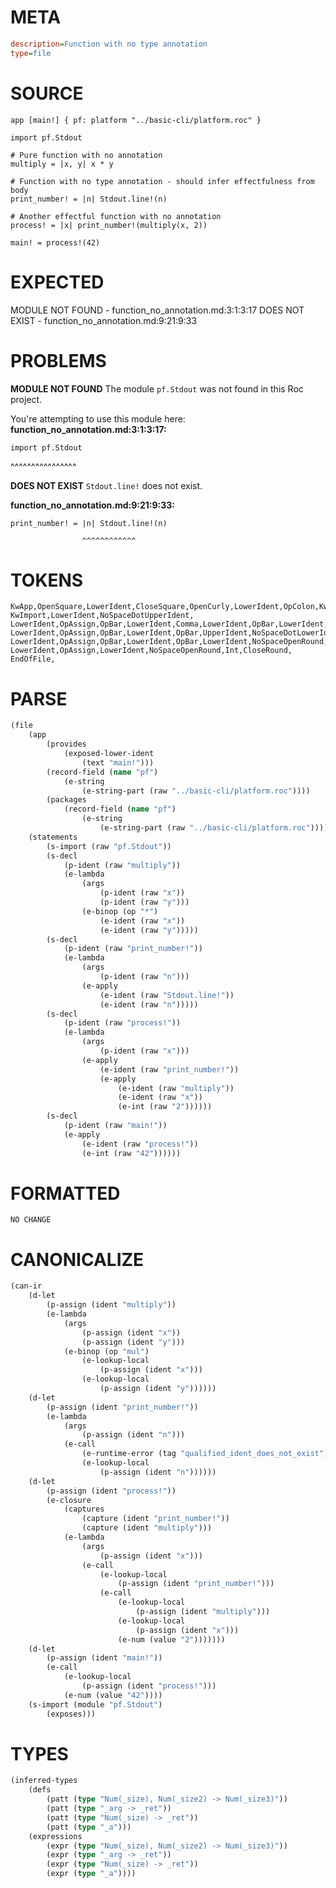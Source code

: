 # META
~~~ini
description=Function with no type annotation
type=file
~~~
# SOURCE
~~~roc
app [main!] { pf: platform "../basic-cli/platform.roc" }

import pf.Stdout

# Pure function with no annotation
multiply = |x, y| x * y

# Function with no type annotation - should infer effectfulness from body
print_number! = |n| Stdout.line!(n)

# Another effectful function with no annotation
process! = |x| print_number!(multiply(x, 2))

main! = process!(42)
~~~
# EXPECTED
MODULE NOT FOUND - function_no_annotation.md:3:1:3:17
DOES NOT EXIST - function_no_annotation.md:9:21:9:33
# PROBLEMS
**MODULE NOT FOUND**
The module `pf.Stdout` was not found in this Roc project.

You're attempting to use this module here:
**function_no_annotation.md:3:1:3:17:**
```roc
import pf.Stdout
```
^^^^^^^^^^^^^^^^


**DOES NOT EXIST**
`Stdout.line!` does not exist.

**function_no_annotation.md:9:21:9:33:**
```roc
print_number! = |n| Stdout.line!(n)
```
                    ^^^^^^^^^^^^


# TOKENS
~~~zig
KwApp,OpenSquare,LowerIdent,CloseSquare,OpenCurly,LowerIdent,OpColon,KwPlatform,StringStart,StringPart,StringEnd,CloseCurly,
KwImport,LowerIdent,NoSpaceDotUpperIdent,
LowerIdent,OpAssign,OpBar,LowerIdent,Comma,LowerIdent,OpBar,LowerIdent,OpStar,LowerIdent,
LowerIdent,OpAssign,OpBar,LowerIdent,OpBar,UpperIdent,NoSpaceDotLowerIdent,NoSpaceOpenRound,LowerIdent,CloseRound,
LowerIdent,OpAssign,OpBar,LowerIdent,OpBar,LowerIdent,NoSpaceOpenRound,LowerIdent,NoSpaceOpenRound,LowerIdent,Comma,Int,CloseRound,CloseRound,
LowerIdent,OpAssign,LowerIdent,NoSpaceOpenRound,Int,CloseRound,
EndOfFile,
~~~
# PARSE
~~~clojure
(file
	(app
		(provides
			(exposed-lower-ident
				(text "main!")))
		(record-field (name "pf")
			(e-string
				(e-string-part (raw "../basic-cli/platform.roc"))))
		(packages
			(record-field (name "pf")
				(e-string
					(e-string-part (raw "../basic-cli/platform.roc"))))))
	(statements
		(s-import (raw "pf.Stdout"))
		(s-decl
			(p-ident (raw "multiply"))
			(e-lambda
				(args
					(p-ident (raw "x"))
					(p-ident (raw "y")))
				(e-binop (op "*")
					(e-ident (raw "x"))
					(e-ident (raw "y")))))
		(s-decl
			(p-ident (raw "print_number!"))
			(e-lambda
				(args
					(p-ident (raw "n")))
				(e-apply
					(e-ident (raw "Stdout.line!"))
					(e-ident (raw "n")))))
		(s-decl
			(p-ident (raw "process!"))
			(e-lambda
				(args
					(p-ident (raw "x")))
				(e-apply
					(e-ident (raw "print_number!"))
					(e-apply
						(e-ident (raw "multiply"))
						(e-ident (raw "x"))
						(e-int (raw "2"))))))
		(s-decl
			(p-ident (raw "main!"))
			(e-apply
				(e-ident (raw "process!"))
				(e-int (raw "42"))))))
~~~
# FORMATTED
~~~roc
NO CHANGE
~~~
# CANONICALIZE
~~~clojure
(can-ir
	(d-let
		(p-assign (ident "multiply"))
		(e-lambda
			(args
				(p-assign (ident "x"))
				(p-assign (ident "y")))
			(e-binop (op "mul")
				(e-lookup-local
					(p-assign (ident "x")))
				(e-lookup-local
					(p-assign (ident "y"))))))
	(d-let
		(p-assign (ident "print_number!"))
		(e-lambda
			(args
				(p-assign (ident "n")))
			(e-call
				(e-runtime-error (tag "qualified_ident_does_not_exist"))
				(e-lookup-local
					(p-assign (ident "n"))))))
	(d-let
		(p-assign (ident "process!"))
		(e-closure
			(captures
				(capture (ident "print_number!"))
				(capture (ident "multiply")))
			(e-lambda
				(args
					(p-assign (ident "x")))
				(e-call
					(e-lookup-local
						(p-assign (ident "print_number!")))
					(e-call
						(e-lookup-local
							(p-assign (ident "multiply")))
						(e-lookup-local
							(p-assign (ident "x")))
						(e-num (value "2")))))))
	(d-let
		(p-assign (ident "main!"))
		(e-call
			(e-lookup-local
				(p-assign (ident "process!")))
			(e-num (value "42"))))
	(s-import (module "pf.Stdout")
		(exposes)))
~~~
# TYPES
~~~clojure
(inferred-types
	(defs
		(patt (type "Num(_size), Num(_size2) -> Num(_size3)"))
		(patt (type "_arg -> _ret"))
		(patt (type "Num(_size) -> _ret"))
		(patt (type "_a")))
	(expressions
		(expr (type "Num(_size), Num(_size2) -> Num(_size3)"))
		(expr (type "_arg -> _ret"))
		(expr (type "Num(_size) -> _ret"))
		(expr (type "_a"))))
~~~
